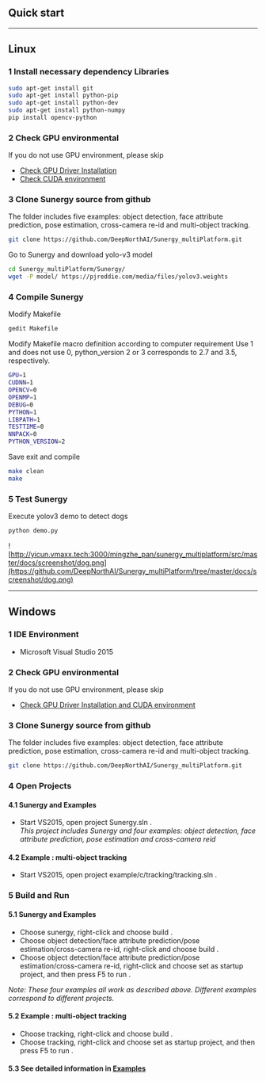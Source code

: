 ## Quick start

-----

## Linux

### 1 Install necessary dependency Libraries
```bash
sudo apt-get install git
sudo apt-get install python-pip
sudo apt-get install python-dev
sudo apt-get install python-numpy
pip install opencv-python
```

### 2 Check GPU environmental

If you do not use GPU environment, please skip

* [Check GPU Driver Installation](gpu_driver.md)<br>
* [Check CUDA environment](cuda8.0&cudnnv6.md)<br>

### 3 Clone Sunergy source from github
The folder includes five examples: object detection, face attribute prediction, pose estimation, cross-camera re-id and multi-object tracking.
```bash
git clone https://github.com/DeepNorthAI/Sunergy_multiPlatform.git
```


Go to Sunergy and download yolo-v3 model

```bash
cd Sunergy_multiPlatform/Sunergy/
wget -P model/ https://pjreddie.com/media/files/yolov3.weights
```

### 4 Compile Sunergy
Modify Makefile
```bash
gedit Makefile
```

Modify Makefile macro definition according to computer requirement
Use 1 and does not use 0, python_version 2 or 3 corresponds to 2.7 and 3.5, respectively.
```bash
GPU=1
CUDNN=1
OPENCV=0
OPENMP=1
DEBUG=0
PYTHON=1
LIBPATH=1
TESTTIME=0
NNPACK=0
PYTHON_VERSION=2
```

Save exit and compile
```bash
make clean
make
```

### 5 Test Sunergy

Execute yolov3 demo to detect dogs

```bash
python demo.py
```
![http://yicun.vmaxx.tech:3000/mingzhe_pan/sunergy_multiplatform/src/master/docs/screenshot/dog.png](https://github.com/DeepNorthAI/Sunergy_multiPlatform/tree/master/docs/screenshot/dog.png)

-----

## Windows

### 1 IDE Environment
* Microsoft Visual Studio 2015

### 2 Check GPU environmental

If you do not use GPU environment, please skip
* [Check GPU Driver Installation and CUDA environment](cuda-windows.md)


### 3  Clone Sunergy source from github
The folder includes five examples: object detection, face attribute prediction, pose estimation, cross-camera re-id and multi-object tracking.
```bash
git clone https://github.com/DeepNorthAI/Sunergy_multiPlatform.git
```

### 4 Open Projects
#### 4.1 Sunergy and Examples
   * Start VS2015, open project Sunergy.sln .<br>
*This project includes Sunergy and four examples: object detection, face attribute prediction, pose estimation and cross-camera reid*

#### 4.2 Example : multi-object tracking
   * Start VS2015, open project example/c/tracking/tracking.sln .

### 5 Build and Run

#### 5.1 Sunergy and Examples
* Choose sunergy, right-click and choose build .
* Choose object detection/face attribute prediction/pose estimation/cross-camera re-id, right-click and choose build .
* Choose object detection/face attribute prediction/pose estimation/cross-camera re-id, right-click and choose set as startup project, and then press F5 to run .

*Note: These four examples all work as described above. Different examples correspond to different projects.*

#### 5.2 Example : multi-object tracking
* Choose tracking, right-click and choose build .
* Choose tracking, right-click and choose set as startup project, and then press F5 to run .

#### 5.3 See detailed information in [Examples](example.md) 
